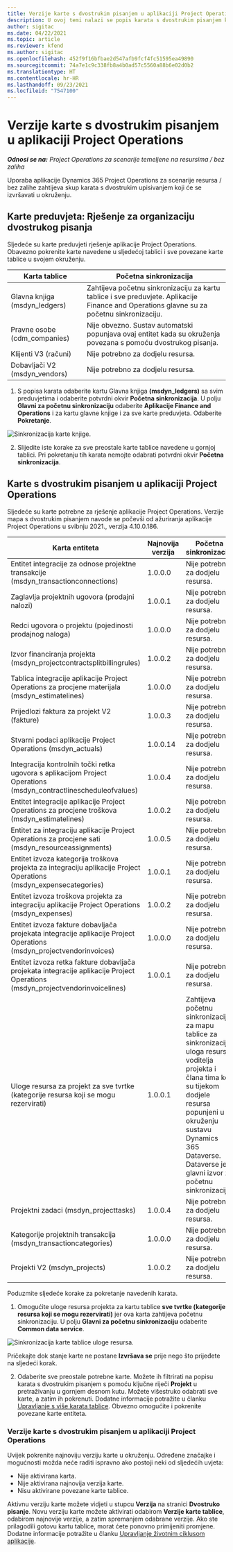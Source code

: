 ```yaml
---
title: Verzije karte s dvostrukim pisanjem u aplikaciji Project Operations
description: U ovoj temi nalazi se popis karata s dvostrukim pisanjem koje su potrebne za aplikaciju Dynamics 365 Project Operations.
author: sigitac
ms.date: 04/22/2021
ms.topic: article
ms.reviewer: kfend
ms.author: sigitac
ms.openlocfilehash: 452f9f16bfbae2d547afb9fcf4fc51595ea49890
ms.sourcegitcommit: 74a7e1c9c338fb8a4b0ad57c5560a88b6e02d0b2
ms.translationtype: HT
ms.contentlocale: hr-HR
ms.lasthandoff: 09/23/2021
ms.locfileid: "7547100"
---
```

# <a name="project-operations-dual-write-map-versions"></a>Verzije karte s dvostrukim pisanjem u aplikaciji Project Operations

_**Odnosi se na:** Project Operations za scenarije temeljene na resursima / bez zaliha_

Uporaba aplikacije Dynamics 365 Project Operations za scenarije resursa / bez zalihe zahtijeva skup karata s dvostrukim upisivanjem koji će se izvršavati u okruženju. 

## <a name="prerequisite-maps-dual-write-orchestration-solution"></a>Karte preduvjeta: Rješenje za organizaciju dvostrukog pisanja

Sljedeće su karte preduvjeti rješenje aplikacije Project Operations. Obavezno pokrenite karte navedene u sljedećoj tablici i sve povezane karte tablice u svojem okruženju.

| Karta tablice | Početna sinkronizacija |
| --- | --- |
| Glavna knjiga (msdyn_ledgers) | Zahtijeva početnu sinkronizaciju za kartu tablice i sve preduvjete. Aplikacije Finance and Operations glavne su za početnu sinkronizaciju. |
| Pravne osobe (cdm_companies) | Nije obvezno. Sustav automatski popunjava ovaj entitet kada su okruženja povezana s pomoću dvostrukog pisanja. |
| Klijenti V3 (računi) | Nije potrebno za dodjelu resursa. |
| Dobavljači V2 (msdyn_vendors) | Nije potrebno za dodjelu resursa. |

1. S popisa karata odaberite kartu Glavna knjiga **(msdyn\_ledgers)** sa svim preduvjetima i odaberite potvrdni okvir **Početna sinkronizacija**. U polju **Glavni za početnu sinkronizaciju** odaberite **Aplikacije Finance and Operations** i za kartu glavne knjige i za sve karte preduvjeta. Odaberite **Pokretanje**.

![Sinkronizacija karte knjige.](media/DW6.png)

2. Slijedite iste korake za sve preostale karte tablice navedene u gornjoj tablici. Pri pokretanju tih karata nemojte odabrati potvrdni okvir **Početna sinkronizacija**.

## <a name="project-operations-dual-write-maps"></a>Karte s dvostrukim pisanjem u aplikaciji Project Operations

Sljedeće su karte potrebne za rješenje aplikacije Project Operations. Verzije mapa s dvostrukim pisanjem navode se počevši od ažuriranja aplikacije Project Operations u svibnju 2021., verzija 4.10.0.186.

| **Karta entiteta** | **Najnovija verzija** | **Početna sinkronizacija** |
| --- | --- | --- |
| Entitet integracije za odnose projektne transakcije (msdyn\_transactionconnections) | 1.0.0.0 | Nije potrebno za dodjelu resursa. |
| Zaglavlja projektnih ugovora (prodajni nalozi) | 1.0.0.1 | Nije potrebno za dodjelu resursa. |
| Redci ugovora o projektu (pojedinosti prodajnog naloga) | 1.0.0.0 | Nije potrebno za dodjelu resursa. |
| Izvor financiranja projekta (msdyn_projectcontractsplitbillingrules) | 1.0.0.2 | Nije potrebno za dodjelu resursa. |
| Tablica integracije aplikacije Project Operations za procjene materijala (msdyn\_estimatelines) | 1.0.0.0 | Nije potrebno za dodjelu resursa. |
| Prijedlozi faktura za projekt V2 (fakture) | 1.0.0.3 | Nije potrebno za dodjelu resursa. |
| Stvarni podaci aplikacije Project Operations (msdyn_actuals) | 1.0.0.14 | Nije potrebno za dodjelu resursa. |
| Integracija kontrolnih točki retka ugovora s aplikacijom Project Operations (msdyn_contractlinescheduleofvalues) | 1.0.0.4 | Nije potrebno za dodjelu resursa. |
| Entitet integracije aplikacije Project Operations za procjene troškova (msdyn_estimatelines) | 1.0.0.2 | Nije potrebno za dodjelu resursa. |
| Entitet za integraciju aplikacije Project Operations za procjene sati (msdyn_resourceassignments) | 1.0.0.5 | Nije potrebno za dodjelu resursa. |
| Entitet izvoza kategorija troškova projekta za integraciju aplikacije Project Operations (msdyn_expensecategories) | 1.0.0.1 | Nije potrebno za dodjelu resursa. |
| Entitet izvoza troškova projekta za integraciju aplikacije Project Operations (msdyn_expenses) | 1.0.0.2 | Nije potrebno za dodjelu resursa. |
| Entitet izvoza fakture dobavljača projekata integracije aplikacije Project Operations (msdyn_projectvendorinvoices) | 1.0.0.0 | Nije potrebno za dodjelu resursa. |
| Entitet izvoza retka fakture dobavljača projekata integracije aplikacije Project Operations (msdyn_projectvendorinvoicelines) | 1.0.0.1 | Nije potrebno za dodjelu resursa. |
| Uloge resursa za projekt za sve tvrtke (kategorije resursa koji se mogu rezervirati) | 1.0.0.1 | Zahtijeva početnu sinkronizaciju za mapu tablice za sinkronizaciju uloga resursa voditelja projekta i člana tima koji su tijekom dodjele resursa popunjeni u okruženju sustavu Dynamics 365 Dataverse. Dataverse je glavni izvor za početnu sinkronizaciju. |
| Projektni zadaci (msdyn_projecttasks) | 1.0.0.4 | Nije potrebno za dodjelu resursa. |
| Kategorije projektnih transakcija (msdyn_transactioncategories) | 1.0.0.0 | Nije potrebno za dodjelu resursa. |
| Projekti V2 (msdyn_projects) | 1.0.0.2 | Nije potrebno za dodjelu resursa. |

Poduzmite sljedeće korake za pokretanje navedenih karata.

1. Omogućite uloge resursa projekta za kartu tablice **sve tvrtke (kategorije resursa koji se mogu rezervirati)** jer ova karta zahtijeva početnu sinkronizaciju. U polju **Glavni za početnu sinkronizaciju** odaberite **Common data service**. 

 ![Sinkronizacija karte tablice uloge resursa.](media/6ResourceInitialSync.jpg)

 Pričekajte dok stanje karte ne postane **Izvršava se** prije nego što prijeđete na sljedeći korak.

2. Odaberite sve preostale potrebne karte. Možete ih filtrirati na popisu karata s dvostrukim pisanjem s pomoću ključne riječi **Projekt** u pretraživanju u gornjem desnom kutu. Možete višestruko odabrati sve karte, a zatim ih pokrenuti. Dodatne informacije potražite u članku [Upravljanje s više karata tablice](/dynamics365/fin-ops-core/dev-itpro/data-entities/dual-write/multiple-entity-maps). Obvezno omogućite i pokrenite povezane karte entiteta.

### <a name="project-operations-dual-write-map-versions"></a>Verzije karte s dvostrukim pisanjem u aplikaciji Project Operations

Uvijek pokrenite najnoviju verziju karte u okruženju. Određene značajke i mogućnosti možda neće raditi ispravno ako postoji neki od sljedećih uvjeta:

- Nije aktivirana karta.
- Nije aktivirana najnovija verzija karte. 
- Nisu aktivirane povezane karte tablice.

Aktivnu verziju karte možete vidjeti u stupcu **Verzija** na stranici **Dvostruko pisanje**. Novu verziju karte možete aktivirati odabirom **Verzije karte tablice**, odabirom najnovije verzije, a zatim spremanjem odabrane verzije. Ako ste prilagodili gotovu kartu tablice, morat ćete ponovno primijeniti promjene. Dodatne informacije potražite u članku [Upravljanje životnim ciklusom aplikacije](/dynamics365/fin-ops-core/dev-itpro/data-entities/dual-write/app-lifecycle-management).
